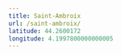 ```yaml
---
title: Saint-Ambroix
url: /saint-ambroix/
latitude: 44.2600172
longitude: 4.1997800000000005
---
```

